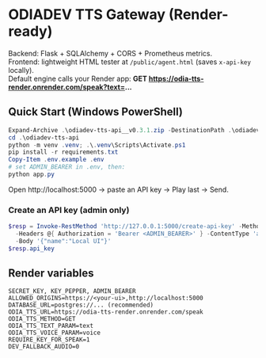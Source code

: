 # ODIADEV TTS Gateway (Render-ready)

Backend: Flask + SQLAlchemy + CORS + Prometheus metrics.  
Frontend: lightweight HTML tester at `/public/agent.html` (saves `x-api-key` locally).  
Default engine calls your Render app: **GET https://odia-tts-render.onrender.com/speak?text=...**

## Quick Start (Windows PowerShell)
```powershell
Expand-Archive .\odiadev-tts-api__v0.3.1.zip -DestinationPath .\odiadev-tts-api -Force
cd .\odiadev-tts-api
python -m venv .venv; .\.venv\Scripts\Activate.ps1
pip install -r requirements.txt
Copy-Item .env.example .env
# set ADMIN_BEARER in .env, then:
python app.py
```
Open http://localhost:5000 → paste an API key → Play last → Send.

### Create an API key (admin only)
```powershell
$resp = Invoke-RestMethod 'http://127.0.0.1:5000/create-api-key' -Method Post `
  -Headers @{ Authorization = 'Bearer <ADMIN_BEARER>' } -ContentType 'application/json' `
  -Body '{"name":"Local UI"}'
$resp.api_key
```

## Render variables
```
SECRET_KEY, KEY_PEPPER, ADMIN_BEARER
ALLOWED_ORIGINS=https://<your-ui>,http://localhost:5000
DATABASE_URL=postgres://... (recommended)
ODIA_TTS_URL=https://odia-tts-render.onrender.com/speak
ODIA_TTS_METHOD=GET
ODIA_TTS_TEXT_PARAM=text
ODIA_TTS_VOICE_PARAM=voice
REQUIRE_KEY_FOR_SPEAK=1
DEV_FALLBACK_AUDIO=0
```
